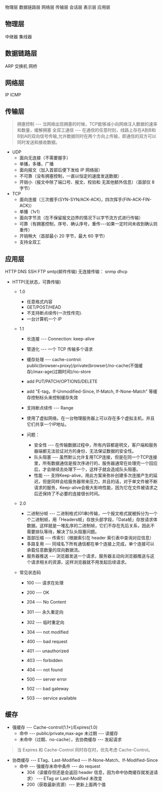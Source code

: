 物理层
数据链路层
网络层
传输层
会话层
表示层
应用层

## 物理层
中继器
集线器

## 数据链路层
ARP
交换机
网桥

## 网络层
IP
ICMP

## 传输层
> 拥塞控制 --- 当网络出现拥塞的时候，TCP能够减小向网络注入数据的速率和数量，缓解拥塞
> 全双工通信 --- 在通信的任意时刻，线路上存在A到B和B到A的双向信号传输,允许数据同时在两个方向上传输，即通信的双方可以同时发送和接收数据。

- UDP
	- 面向无连接（不需要握手）
	- 单播，多播，广播
	- 面向报文（加入首部后便下发给 IP 网络层）
	- 不可靠（没有拥塞控制，一直以恒定的速度发送数据）.
	- 开销小（报文中除了端口号、报文、校验和 无其他额外信息）（首部仅 8 字节）
- TCP
	- 面向连接（三次握手(SYN-SYN/ACK-ACK)，四次挥手(FIN-ACK-FIN-ACK)）
	- 单播（1v1）
	- 面向字节流（在不保留报文边界的情况下以字节流方式进行传输）
	- 可靠（有拥塞控制，序号、确认序号，重传---如果一定时间未收到确认则重传）
	- 开销稍大（首部最小 20 字节，最大 60 字节）
	- 支持全双工

## 应用层
HTTP
DNS
SSH
FTP
smtp(邮件传输)
无连接传输： snmp dhcp

- HTTP(无状态，可靠传输)
	- 1.0
		- 任意格式内容
		- GET/POST/HEAD
		- 不支持断点续传(一次性传完).
		- 一台计算机一个 IP
	- 1.1
		- 长连接 --- Connection: keep-alive
		- 管道化 --- 一个 TCP 传输多个请求
		- 缓存处理 --- cache-control: public(browser+proxy)/private(browser)/no-cache(不强缓存)/max-age(过期时间)/no-store
		- add PUT/PATCH/OPTIONS/DELETE
		- add "E-tag，If-Unmodified-Since, If-Match, If-None-Match" 等缓存控制标头来控制缓存失效
		- 支持断点续传 --- Range
		- 使用了虚拟网络，在一台物理服务器上可以存在多个虚拟主机，并且它们共享一个IP地址。

		- 问题：
			- 安全性 --- 在传输数据过程中，所有内容都是明文，客户端和服务器端都无法验证对方的身份，无法保证数据的安全性。
			- 队头阻塞 --- 虽然默认允许复用TCP连接，但是在同一个TCP连接里，所有数据通信是按次序进行的，服务器通常在处理完一个回应后，才会继续去处理下一个，这样子就会造成队头阻塞。
			- 性能 --- 支持Keep-alive，用此方案来弥补创建多次连接产生的延迟，但是同样会给服务器带来压力，并且的话，对于单文件被不断请求的服务，Keep-alive会极大影响性能，因为它在文件被请求之后还保持了不必要的连接很长时间。
	- 2.0
		- 二进制分帧 --- 二进制格式(01串)传输，一个报文格式就被拆分为一个个二进制帧，用「Headers帧」存放头部字段，「Data帧」存放请求体数据。这样就是一堆乱序的二进制帧，它们不存在先后关系，因此不需要排队等待，解决了队头阻塞问题。
		- 首部压缩 --- 传索引（根据索引在 header 索引表中查询对应信息）
		- 多路复用 --- 同域名下所有通信都在单个连接上完成，单个连接可以承载任意数量的双向数据流。
		- 服务器推送 --- 浏览器发送一个请求，服务器主动向浏览器推送与这个请求相关的资源，这样浏览器就不用发起后续请求。

	- 常见状态码
		- 100 --- 请求在处理

		- 200 --- OK
		- 204 --- No Content

		- 301 --- 永久重定向
		- 302 --- 临时重定向
		- 304 --- not modified

		- 400 --- bad request
		- 401 --- unauthorized
		- 403 --- forbidden
		- 404 --- not found

		- 500 --- server error
		- 502 --- bad gateway
		- 503 --- service available

## 缓存
- 强缓存 --- Cache-control(1.1+)/Expires(1.0)
	- 命中 --- public/private,max-age 未过期 --- 读缓存
	- 未命中（过期、no-cache），去协商缓存 --- 发起请求

> 当 Expires 和 Cache-Control 同时存在时，优先考虑 Cache-Control。

- 协商缓存 --- ETag、Last-Modified --- If-None-Match、If-Modified-Since
	- 命中 --- 强缓存未命中条件 --- do request
		- 304（读缓存但还是会返回 header 信息，因为命中协商缓存就发送请求） --- ETag or Last-Modified 未改变
		- 200（获取最新资源）--- 更新上面两个值